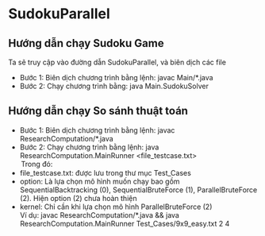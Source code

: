 # SudokuParallel

## Hướng dẫn chạy Sudoku Game 
Ta sẽ truy cập vào đường dẫn SudokuParallel, và biên dịch các file
- Bước 1: Biên dịch chương trình bằng lệnh: javac Main/*.java
- Bước 2: Chạy chương trình bằng: java Main.SudokuSolver

## Hướng dẫn chạy So sánh thuật toán
- Bước 1: Biên dịch chương trình bằng lệnh: javac ResearchComputation/*.java
- Bước 2: Chạy chương trình bằng lệnh: java ResearchComputation.MainRunner <file_testcase.txt> <option> <kernel>  
Trong đó:
- file_testcase.txt: được lưu trong thư mục Test_Cases
- option: Là lựa chọn mô hình muốn chạy bao gồm SequentialBacktracking (0), SequentialBruteForce (1), ParallelBruteForce (2). Hiện option (2) chưa hoàn thiện
- kernel: Chỉ cần khi lựa chọn mô hình ParallelBruteForce (2)  
Ví dụ: javac ResearchComputation/*.java && java ResearchComputation.MainRunner Test_Cases/9x9_easy.txt 2 4
